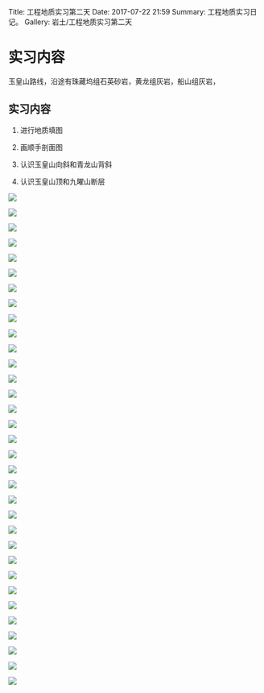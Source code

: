 Title: 工程地质实习第二天
Date: 2017-07-22 21:59
Summary: 工程地质实习日记。
Gallery: 岩土/工程地质实习第二天

# 实习内容

玉皇山路线，沿途有珠藏坞组石英砂岩，黄龙组灰岩，船山组灰岩，

## 实习内容

1. 进行地质填图

1. 画顺手剖面图

1. 认识玉皇山向斜和青龙山背斜

1. 认识玉皇山顶和九曜山断层


![](实习内容/马儿山.jpg)

![](实习内容/将台山.jpg)

![](实习内容/玉皇山.jpg)

![](实习内容/玉皇山脚.jpg)

![](实习内容/灰岩溶蚀1.jpg)

![](实习内容/灰岩溶蚀2.jpg)

![](实习内容/岩石风化.jpg)

![](实习内容/船山球.jpg)

![](实习内容/结合缝.jpg)

![](实习内容/紫来洞.jpg)

![](实习内容/紫来洞口.jpg)

![](实习内容/重力式挡土墙.jpg)

![](实习内容/岩石破碎.jpg)

![](实习内容/不稳定反向坡.jpg)

![](实习内容/排水孔.jpg)

![](实习内容/铁丝网.jpg)

![](实习内容/断层角砾岩.jpg)

![](实习内容/顺向坡.jpg)

![](实习内容/断层角砾岩2.jpg)

![](实习内容/茶田.jpg)

![](实习内容/老盖新.jpg)

![](实习内容/坑探.jpg)

![](实习内容/糜棱岩.jpg)

![](杭州.jpg)

![](老河云起.jpg)

![](西湖1.jpg)

![](西湖2.jpg)

![](西湖3.jpg)

![](西湖4.jpg)

![](西湖5.jpg)

![](骚操作.jpg)

![](基情土木.jpg)

![](原木饭店.jpg)


